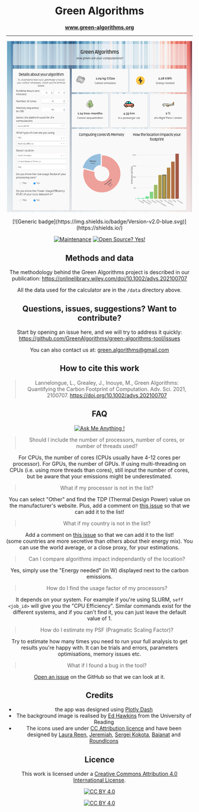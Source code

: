 <div align="center">
  
# Green Algorithms 

**www.green-algorithms.org**

---

<img src="assets/images/screenshot_app.png" width="500">

<p align="center">
[![Generic badge](https://img.shields.io/badge/Version-v2.0-blue.svg)](https://shields.io/)

[![Maintenance](https://img.shields.io/badge/Maintained%3F-yes-green.svg)](https://GitHub.com/Naereen/StrapDown.js/graphs/commit-activity)
[![Open Source? Yes!](https://badgen.net/badge/Open%20Source%20%3F/Yes%21/purple?icon=github)](https://github.com/Naereen/badges/)
</p>

## Methods and data

The methodology behind the Green Algorithms project is described in our publication:
https://onlinelibrary.wiley.com/doi/10.1002/advs.202100707

All the data used for the calculator are in the `/data` directory above. 

## Questions, issues, suggestions? Want to contribute?

Start by opening an issue here, and we will try to address it quickly:
https://github.com/GreenAlgorithms/green-algorithms-tool/issues

You can also contact us at: green.algorithms@gmail.com

## How to cite this work
> Lannelongue, L., Grealey, J., Inouye, M., 
> Green Algorithms: Quantifying the Carbon Footprint of Computation. 
> Adv. Sci. 2021, 2100707. https://doi.org/10.1002/advs.202100707

## FAQ
[![Ask Me Anything !](https://img.shields.io/badge/Ask%20me-anything-1abc9c.svg)](https://GitHub.com/Naereen/ama)


> Should I include the number of processors, number of cores, or number of threads used?

For CPUs, the number of cores (CPUs usually have 4-12 cores per processor). For GPUs, the number of GPUs. 
If using multi-threading on CPUs (i.e. using more threads than cores), still input the number of cores, 
but be aware that your emissions might be underestimated. 

> What if my processor is not in the list? 

You can select "Other" and find the TDP (Thermal Design Power) value on the manufacturer's website. 
Plus, add a comment on [this issue](https://github.com/GreenAlgorithms/green-algorithms-tool/issues/1) so that we can add it to the list! 

> What if my country is not in the list? 

Add a comment on [this issue](https://github.com/GreenAlgorithms/green-algorithms-tool/issues/2) so that we can add it to the list!  
(some countries are more secretive than others about their energy mix). 
You can use the world average, or a close proxy, for your estimations.

> Can I compare algorithms impact independantly of the location?

Yes, simply use the "Energy needed" (in W) displayed next to the carbon emissions. 

> How do I find the usage factor of my processors?

It depends on your system. For example if you're using SLURM, `seff <job_id>` will give you the "CPU Efficiency". 
Similar commands exist for the different systems, and if you can't find it, you can just leave the default value of 1. 

> How do I estimate my PSF (Pragmatic Scaling Factor)?

Try to estimate how many times you need to run your full analysis to get results you're happy with. 
It can be trials and errors, parameters optimisations, memory issues etc. 

> What if I found a bug in the tool?

[Open an issue](https://github.com/GreenAlgorithms/green-algorithms-tool/issues) on the GitHub so that we can look at it. 

## Credits 

- the app was designed using [Plotly Dash](https://plot.ly/dash/)
- The background image is realised by [Ed Hawkins](https://showyourstripes.info) from the University of Reading
- The icons used are under [CC Attribution licence](https://creativecommons.org/licenses/by/4.0/) 
and have been designed by 
[Laura Reen](https://icon-icons.com/icon/weather-co2-pollution/90772),
[Jeremiah](https://icon-icons.com/icon/preferences-system-power-energy/103835),
[Sergei Kokota](https://icon-icons.com/icon/tree-greenery-nature/53329),
[Baianat](https://icon-icons.com/icon/car/61086) and
[RoundIcons](https://icon-icons.com/icon/plane-airplane/89770)

## Licence

This work is licensed under a
[Creative Commons Attribution 4.0 International License][cc-by].

[![CC BY 4.0][cc-by-shield]][cc-by]

[![CC BY 4.0][cc-by-image]][cc-by]

[cc-by]: http://creativecommons.org/licenses/by/4.0/
[cc-by-image]: https://i.creativecommons.org/l/by/4.0/88x31.png
[cc-by-shield]: https://img.shields.io/badge/License-CC%20BY%204.0-lightgrey.svg
